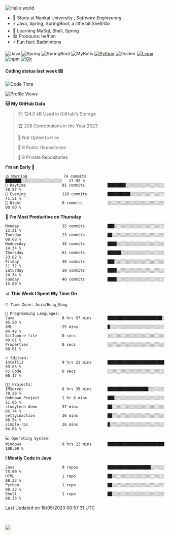 

<img src="https://raw.githubusercontent.com/sagar-viradiya/sagar-viradiya/master/resources/banner.png" alt="Hello world">


<br/>


- 🍻  Study at Nankai University , _Software Engineering_
- ⚡  Java, Spring, SpringBoot, a little bit Shell/Go
- 🌱 Learning MySql, Shell, Spring
- 😄 Pronouns: he/him
- ⚡ Fun fact: Badmintons

![Java](https://img.shields.io/badge/-Java-007396?style=flat-square&logo=java&logoColor=ffffff)
![Spring](https://img.shields.io/badge/-Spring-green)
![SpringBoot](https://img.shields.io/badge/-SpringBoot-green)
![MyBatis](https://img.shields.io/badge/-MyBatis-yellowgreen)
[![Python](https://img.shields.io/badge/-Python-3776AB?style=flat-square&logo=python&logoColor=ffffff)](https://www.python.org/)
![Docker](https://img.shields.io/badge/Docker-2496ED?style=flat-square&logo=docker&logoColor=ffffff)
[![Linux](https://img.shields.io/badge/-Linux-333333?style=flat-square&logo=linux&logoColor=white)](https://www.linuxfoundation.org/)
![npm](https://img.shields.io/badge/-NPM-CB3837?style=flat-square&logo=npm&logoColor=white)
[![Git](https://img.shields.io/badge/-Git-f05032?style=flat-square&logo=git&logoColor=white)](https://git-scm.com/)

#### Coding status last week ⌨️

<!--START_SECTION:waka-->
![Code Time](http://img.shields.io/badge/Code%20Time-179%20hrs%2048%20mins-blue)

![Profile Views](http://img.shields.io/badge/Profile%20Views-0-blue)

**🐱 My GitHub Data** 

> 📦 124.0 kB Used in GitHub's Storage 
 > 
> 🏆 208 Contributions in the Year 2023
 > 
> 🚫 Not Opted to Hire
 > 
> 📜 6 Public Repositories 
 > 
> 🔑 8 Private Repositories 
 > 
**I'm an Early 🐤** 

```text
🌞 Morning                74 commits          ███████░░░░░░░░░░░░░░░░░░   27.92 % 
🌆 Daytime                81 commits          ████████░░░░░░░░░░░░░░░░░   30.57 % 
🌃 Evening                110 commits         ██████████░░░░░░░░░░░░░░░   41.51 % 
🌙 Night                  0 commits           ░░░░░░░░░░░░░░░░░░░░░░░░░   00.00 % 
```
📅 **I'm Most Productive on Thursday** 

```text
Monday                   35 commits          ███░░░░░░░░░░░░░░░░░░░░░░   13.21 % 
Tuesday                  23 commits          ██░░░░░░░░░░░░░░░░░░░░░░░   08.68 % 
Wednesday                38 commits          ████░░░░░░░░░░░░░░░░░░░░░   14.34 % 
Thursday                 61 commits          ██████░░░░░░░░░░░░░░░░░░░   23.02 % 
Friday                   30 commits          ███░░░░░░░░░░░░░░░░░░░░░░   11.32 % 
Saturday                 38 commits          ████░░░░░░░░░░░░░░░░░░░░░   14.34 % 
Sunday                   40 commits          ████░░░░░░░░░░░░░░░░░░░░░   15.09 % 
```


📊 **This Week I Spent My Time On** 

```text
🕑︎ Time Zone: Asia/Hong_Kong

💬 Programming Languages: 
Java                     8 hrs 57 mins       ████████████████████████░   95.50 % 
XML                      25 mins             █░░░░░░░░░░░░░░░░░░░░░░░░   04.48 % 
GitIgnore file           0 secs              ░░░░░░░░░░░░░░░░░░░░░░░░░   00.01 % 
Properties               0 secs              ░░░░░░░░░░░░░░░░░░░░░░░░░   00.01 % 

🔥 Editors: 
IntelliJ                 9 hrs 21 mins       █████████████████████████   99.83 % 
VS Code                  0 secs              ░░░░░░░░░░░░░░░░░░░░░░░░░   00.17 % 

🐱‍💻 Projects: 
IMServer                 6 hrs 35 mins       ██████████████████░░░░░░░   70.20 % 
Unknown Project          1 hr 6 mins         ███░░░░░░░░░░░░░░░░░░░░░░   11.86 % 
studytech-demo           37 mins             ██░░░░░░░░░░░░░░░░░░░░░░░   06.74 % 
nettyinaction            36 mins             ██░░░░░░░░░░░░░░░░░░░░░░░   06.54 % 
simple-rpc               26 mins             █░░░░░░░░░░░░░░░░░░░░░░░░   04.66 % 

💻 Operating System: 
Windows                  9 hrs 22 mins       █████████████████████████   100.00 % 
```

**I Mostly Code in Java** 

```text
Java                     9 repos             ███████████████████░░░░░░   75.00 % 
HTML                     1 repo              ██░░░░░░░░░░░░░░░░░░░░░░░   08.33 % 
Python                   1 repo              ██░░░░░░░░░░░░░░░░░░░░░░░   08.33 % 
Shell                    1 repo              ██░░░░░░░░░░░░░░░░░░░░░░░   08.33 % 
```




 Last Updated on 18/05/2023 00:57:31 UTC
<!--END_SECTION:waka-->

<br/>

![](https://github-profile-trophy.vercel.app/?username=quincysky&column=7)







